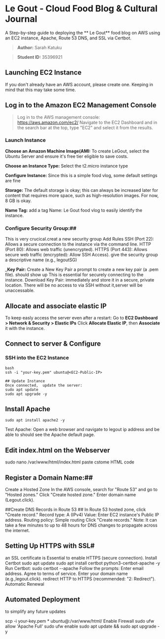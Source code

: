 
# Le Gout - Cloud Food Blog & Cultural Journal
A Step-by-step guide to deploying the ** Le Gout** food blog on AWS using an EC2 instance, Apache, Route 53 DNS, and SSL via Certbot.

>**Author:** Sarah Katuku

>**Student ID:** 35396921

## Launching EC2 Instance ##
If you don't already have an AWS account, please create one. Keeping in mind that this may take some time.
## Log in to the Amazon EC2 Management Console ##
>Log in to the AWS management console: https://aws.amazon.com/ec2/
Navigate to the EC2 Dashboard and in the search bar at the top, type "EC2" and select it from the
results.

### Launch Instance
**Choose an Amazon Machine Image(AMI:**
To create LeGout, select the Ubuntu Server and ensure it's free tier eligible to save costs.

**Choose an Instance Type:**
Select the t2.micro instance type

**Configure Instance:**
Since this is a simple food vlog, some default settings are fine 

**Storage:** The default storage is okay; this can always be increased later for content that requires more space, such as high-resolution images. For now, 8 GB is  okay.

**Name Tag:** add a tag
Name: Le Gout food vlog  to easily identify the instance.

### Configure Security Group:##
This is very crucical.creat a new security group
Add Rules SSH (Port 22): Allows a secure connection to the instance via the command line.
HTTP (Port 80): Allows web traffic (unencrypted).
HTTPS (Port 443): Allows secure web traffic (encrypted): Allow SSH Access).
give the security group a descriptive name (e.g., legoutSG) 


_**Key Pair:** Create a New Key Pair
a prompt to create a new key pair (a .pem file). should show up
This is essential for securely connecting to the instance.
Download Key Pair: immediately and store it in a secure, private location.
There will be no access to via SSH without it,server will be unaccessable.


## Allocate and associate elastic IP 
To keep easly access the server even after a restart:
Go to **EC2 Dashboard > Network & Security > Elastic IPs**
Click **Allocate Elastic IP**, then **Associate** it with the instance.


## Connect to server & Configure
### SSH into the EC2 Instance

```
bash
ssh -i "your-key.pem" ubuntu@<EC2-Public-IP>

## Update Instance
Once connected,  update the server:
sudo apt update
sudo apt upgrade -y
```
## Install Apache ##
```
sudo apt install apache2 -y
```
Test Apache: Open a web browser and navigate to legout ip address and be able to should see the Apache default page.


## Edit index.html on the Webserver ##
sudo nano /var/www/html/index.html
paste cstome HTML code

## Register a Domain Name:##
Create a Hosted Zone
In the AWS console, search for "Route 53" and go to "Hosted zones."
Click "Create hosted zone."
Enter domain name (Legout.click).

##Create DNS Records in Route 53 ##
In Route 53 hosted zone, click "Create record."
Record type: A (IPv4)
Value: Enter  EC2 instance's Public IP address.
Routing policy: Simple routing
Click "Create records."
Note: It can take a few minutes to up to 48 hours for DNS changes to propagate across the internet.


## Setting Up HTTPS with SSL#
an SSL certificate is Essential to  enable HTTPS (secure connection).
Install Certbot 
sudo apt update
sudo apt install certbot python3-certbot-apache -y
Run Certbot:
sudo certbot --apache
Follow the prompts:
Enter email address.
Agree to terms of service.
Enter your domain name (e.g.,legout.click).
redirect HTTP to HTTPS (recommended: "2: Redirect").
Automatic Renewal

## Automated Deployment
to simplify any future updates

scp -i your-key.pem * ubuntu@<EC2-IP>:/var/www/html/
Enable Firewall
sudo ufw allow 'Apache Full'
sudo ufw enable
sudo apt update && sudo apt upgrade -y



















